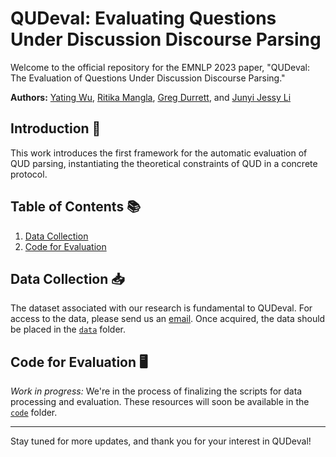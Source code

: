 # QUDeval: Evaluating Questions Under Discussion Discourse Parsing

Welcome to the official repository for the EMNLP 2023 paper, "QUDeval: The Evaluation of Questions Under Discussion Discourse Parsing."

**Authors:** [Yating Wu](http://lingchensanwen.github.io), [Ritika Mangla](https://ritikamangla01.netlify.app), [Greg Durrett](https://www.cs.utexas.edu/~gdurrett/), and [Junyi Jessy Li](https://jessyli.com)

## Introduction 🌟

This work introduces the first framework for the automatic evaluation of QUD parsing, instantiating the theoretical constraints of QUD in a concrete protocol. 

## Table of Contents 📚

1. [Data Collection](#data-collection)
2. [Code for Evaluation](#code-for-evaluation)

## Data Collection 📥

The dataset associated with our research is fundamental to QUDeval. For access to the data, please send us an [email](mailto:yating.wu@utexas.edu). Once acquired, the data should be placed in the [`data`](https://github.com/lingchensanwen/QUDeval/tree/main/data) folder.

## Code for Evaluation 🖥️

*Work in progress:* We're in the process of finalizing the scripts for data processing and evaluation. These resources will soon be available in the [`code`](https://github.com/lingchensanwen/QUDeval/tree/main/code) folder.

---

Stay tuned for more updates, and thank you for your interest in QUDeval!

